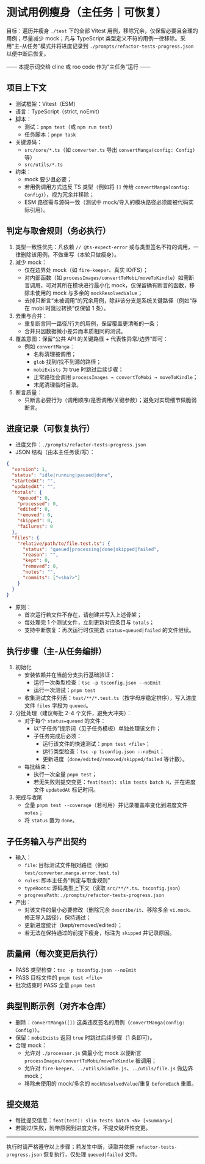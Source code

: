 # 测试用例瘦身（主任务｜可恢复）

目标：遍历并瘦身 `./test` 下的全部 Vitest 用例，移除冗余，仅保留必要且合理的用例；尽量减少 mock；凡与 TypeScript 类型定义不符的用例一律移除。采用“主-从任务”模式并将进度记录到 `./prompts/refactor-tests-progress.json` 以便中断后恢复。

—— 本提示词交给 cline 或 roo code 作为“主任务”运行 ——

## 项目上下文

- 测试框架：Vitest（ESM）
- 语言：TypeScript（strict, noEmit）
- 脚本：
  - 测试：`pnpm test`（或 `npm run test`）
  - 任务脚本：`pnpm task`
- 关键源码：
  - `src/core/*.ts`（如 `converter.ts` 导出 `convertManga(config: Config)` 等）
  - `src/utils/*.ts`
- 约束：
  - mock 要少且必要；
  - 若用例调用方式违反 TS 类型（例如将 `[]` 传给 `convertManga(config: Config)`），视为冗余并移除；
  - ESM 路径需与源码一致（测试中 mock/导入的模块路径必须能被代码实际引用）。

## 判定与取舍规则（务必执行）

1. 类型一致性优先：凡依赖 `// @ts-expect-error` 或与类型签名不符的调用，一律删除该用例，不做重写（本轮只做瘦身）。
2. 减少 mock：
   - 仅在边界处 mock（如 `fire-keeper`、真实 IO/FS）；
   - 对内部函数（如 `processImages/convertToMobi/moveToKindle`）如需断言调用，可对其所在模块进行最小化 mock，仅保留确有断言的函数，移除未使用的 mock 与多余的 `mockResolvedValue`；
   - 去掉只断言“未被调用”的冗余用例，除非该分支是系统关键路径（例如“存在 mobi 时跳过转换”仅保留 1 条）。
3. 去重与合并：
   - 重复断言同一路径/行为的用例，保留覆盖更清晰的一条；
   - 合并只因数据微小差异而本质相同的测试。
4. 覆盖意图：保留“公共 API 的关键路径 + 代表性异常/边界”即可：
   - 例如 `convertManga`：
     - 名称清理被调用；
     - `glob` 找到/找不到源的路径；
     - `mobiExists` 为 true 时跳过后续步骤；
     - 正常路径会调用 `processImages → convertToMobi → moveToKindle`；
     - 末尾清理临时目录。
5. 断言质量：
   - 只断言必要行为（调用顺序/是否调用/关键参数）；避免对实现细节做脆弱断言。

## 进度记录（可恢复执行）

- 进度文件：`./prompts/refactor-tests-progress.json`
- JSON 结构（由本主任务读/写）：

```json
{
  "version": 1,
  "status": "idle|running|paused|done",
  "startedAt": "",
  "updatedAt": "",
  "totals": {
    "queued": 0,
    "processed": 0,
    "edited": 0,
    "removed": 0,
    "skipped": 0,
    "failures": 0
  },
  "files": {
    "relative/path/to/file.test.ts": {
      "status": "queued|processing|done|skipped|failed",
      "reason": "",
      "kept": 0,
      "removed": 0,
      "notes": "",
      "commits": ["<sha?>"]
    }
  }
}
```

- 原则：
  - 首次运行若文件不存在，请创建并写入上述骨架；
  - 每处理完 1 个测试文件，立刻更新对应条目与 `totals`；
  - 支持中断恢复：再次运行时仅挑选 `status=queued|failed` 的文件继续。

## 执行步骤（主-从任务编排）

1. 初始化
   - 安装依赖并在当前分支执行基础验证：
     - 运行一次类型检查：`tsc -p tsconfig.json --noEmit`
     - 运行一次测试：`pnpm test`
   - 收集测试文件列表：`test/**/*.test.ts`（按字母序稳定排序），写入进度文件 `files` 字段为 `queued`。
2. 分批处理（建议每批 2-4 个文件，避免大冲突）：
   - 对于每个 `status=queued` 的文件：
     - 以“子任务”提示词（见子任务模板）单独处理该文件；
     - 子任务完成后必须：
       - 运行该文件的快速测试：`pnpm test <file>`；
       - 运行类型检查：`tsc -p tsconfig.json --noEmit`；
       - 更新进度（`done/edited/removed/skipped/failed` 等计数）。
   - 每批结束：
     - 执行一次全量 `pnpm test`；
     - 若无失败则提交变更：`feat(test): slim tests batch N`，并在进度文件 `updatedAt` 标记时间。
3. 完成与收尾
   - 全量 `pnpm test --coverage`（若可用）并记录覆盖率变化到进度文件 `notes`；
   - 将 `status` 置为 `done`。

## 子任务输入与产出契约

- 输入：
  - `file`: 目标测试文件相对路径（例如 `test/converter.manga.error.test.ts`）
  - `rules`: 即本主任务“判定与取舍规则”
  - `typeRoots`: 源码类型上下文（读取 `src/**/*.ts`、`tsconfig.json`）
  - `progressPath`: `./prompts/refactor-tests-progress.json`
- 产出：
  - 对该文件的最小必要修改（删除冗余 `describe/it`、移除多余 `vi.mock`、修正导入路径），保持通过；
  - 更新进度统计（kept/removed/edited）；
  - 若无法在保持通过的前提下瘦身，标注为 `skipped` 并记录原因。

## 质量闸（每次变更后执行）

- PASS 类型检查：`tsc -p tsconfig.json --noEmit`
- PASS 目标文件的 `pnpm test <file>`
- 批次结束时 PASS 全量 `pnpm test`

## 典型判断示例（对齐本仓库）

- 删除：`convertManga([])` 这类违反签名的用例（`convertManga(config: Config)`）。
- 保留：`mobiExists` 返回 `true` 时跳过后续步骤（1 条即可）。
- 合理 mock：
  - 允许对 `./processor.js` 做最小化 mock 以便断言 `processImages/convertToMobi/moveToKindle` 被调用；
  - 允许对 `fire-keeper`、`../utils/kindle.js`、`../utils/file.js` 做边界 mock；
  - 移除未使用的 mock/多余的 `mockResolvedValue`/重复 `beforeEach` 重置。

## 提交规范

- 每批提交信息：`feat(test): slim tests batch <N> [<summary>]`
- 若跳过/失败，附带原因到进度文件，不提交破坏性变更。

---

执行时请严格遵守以上步骤；若发生中断，读取并依据 `refactor-tests-progress.json` 恢复执行，仅处理 `queued|failed` 文件。
